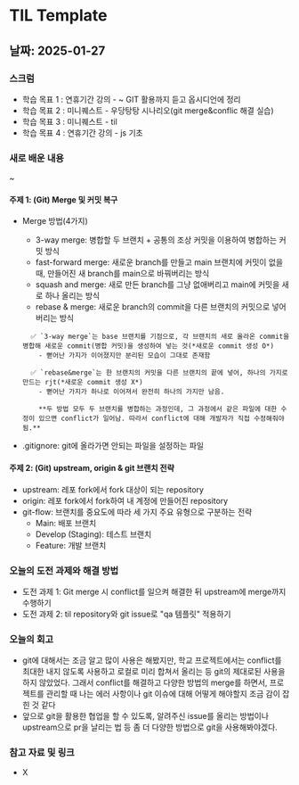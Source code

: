 # TIL Template

## 날짜: 2025-01-27

### 스크럼

- 학습 목표 1 : 연휴기간 강의 - ~ GIT 활용까지 듣고 옵시디언에 정리
- 학습 목표 2 : 미니퀘스트 - 우당탕탕 시나리오(git merge&conflic 해결 실습)
- 학습 목표 3 : 미니퀘스트 - til
- 학습 목표 4 : 연휴기간 강의 - js 기초

### 새로 배운 내용
~
#### 주제 1: (Git) Merge 및 커밋 복구

- Merge 방법(4가지)

  - 3-way merge: 병합할 두 브랜치 + 공통의 조상 커밋을 이용하여 병합하는 커밋 방식
  - fast-forward merge: 새로운 branch를 만들고 main 브랜치에 커밋이 없을 때, 만들어진 새 branch를 main으로 바꿔버리는 방식
  - squash and merge: 새로 만든 branch를 그냥 없애버리고 main에 커밋을 새로 하나 올리는 방식
  - rebase & merge: 새로운 branch의 commit을 다른 브랜치의 커밋으로 넣어버리는 방식

  ```
    ✅ `3-way merge`는 base 브랜치를 기점으로, 각 브랜치의 새로 올라온 commit을 병합해 새로운 commit(병합 커밋)을 생성하여 넣는 것(*새로운 commit 생성 O*)
      - 뻗어난 가지가 이어졌지만 분리된 모습이 그대로 존재함

    ✅ `rebase&merge`는 한 브랜치의 커밋을 다른 브랜치의 끝에 넣어, 하나의 가지로 만드는 rjt(*새로운 commit 생성 X*)
      - 뻗어난 가지가 하나로 이어져서 완전히 하나의 가지만 남음.

      **두 방법 모두 두 브랜치를 병합하는 과정인데, 그 과정에서 같은 파일에 대한 수정이 있으면 conflict가 일어남. 따라서 conflict에 대해 개발자가 직접 수정해줘야 됨.**
  ```
- .gitignore: git에 올라가면 안되는 파일을 설정하는 파일

#### 주제 2: (Git) upstream, origin & git 브랜치 전략
- upstream: 레포 fork에서 fork 대상이 되는 repository
- origin: 레포 fork에서 fork하여 내 계정에 만들어진 repository
- git-flow: 브랜치를 중요도에 따라 세 가지 주요 유형으로 구분하는 전략
  - Main: 배포 브랜치
  - Develop (Staging): 테스트 브랜치
  - Feature: 개발 브랜치

### 오늘의 도전 과제와 해결 방법
- 도전 과제 1: Git merge 시 conflict를 일으켜 해결한 뒤 upstream에 merge까지 수행하기
- 도전 과제 2: til repository와 git issue로 "qa 템플릿" 적용하기

### 오늘의 회고
- git에 대해서는 조금 알고 많이 사용은 해봤지만, 학교 프로젝트에서는 conflict를 최대한 내지 않도록 사용하고 로컬로 미리 합쳐서 올리는 등 git의 제대로된 사용을 하지 않았었다. 그래서 conflict를 해결하고 다양한 방법의 merge를 하면서, 프로젝트를 관리할 때 나는 에러 사항이나 git 이슈에 대해 어떻게 해야할지 조금 감이 잡힌 것 같다
- 앞으로 git을 활용한 협업을 할 수 있도록, 알려주신 issue를 올리는 방법이나 upstream으로 pr을 날리는 법 등 좀 더 다양한 방법으로 git을 사용해봐야겠다.

### 참고 자료 및 링크
- X

